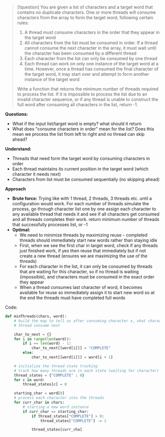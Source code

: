 >[!question]
> You are given a list of characters and a target word that contains no duplicate characters.
> One or more threads will consume characters from the array to form the target word, following certain rules:
> 1. A thread must consume characters in the order that they appear in the target word
> 2. All characters from the list must be consumed in order. If a thread cannot consume the next character in the array, it must wait until the character has been consumed by a different thread
> 3. Each character from the list can only be consumed by one thread
> 4. Each thread can work on only one instance of the target word at a time. However, once a thread has consumed the final character of the target word, it may start over and attempt to form another instance of the target word
> 
> Write a function that returns the minimum number of threads required to process the list. If it is impossible to process the list due to an invalid character sequence, or if any thread is unable to construct the full word after consuming all characters in the list, return -1.

**Questions:**
- What if the input list/target word is empty? what should it return
- What does "consume characters in order" mean for the list? Does this mean we process the list from left to right and no thread can skip ahead?

**Understand:**
- Threads that need form the target word by consuming characters in order
- Each thread maintains its current position in the target word (which character it needs next)
- Characters from list must be consumed sequentially (no skipping ahead)

**Approach**
- **Brute force:** Trying like with 1 thread, 2 threads, 3 threads etc. until a configuration would work. For each number of threads simulate the process, go through character list one by one assign each character to any available thread that needs it and see if all characters get consumed and all threads completes their work. return minimum number of threads that successfully processes list, or -1
- **Optimal:**
	- We need to minimize threads by maximizing reuse - completed threads should immediately start new words rather than staying idle
	- First, when we see the first char in target word, check if any threads just finished work, if yes then reuse that immediately but if not create a new thread (ensures we are maximizing the use of the threads)
	- For each character in the list, it can only be consumed by threads that are waiting for this character, so if no thread is waiting (impossible), and characters must be consumed in the exact order they appear
	- When a thread consumes last character of word, it becomes available for reuse so immediately assign it to start new word so at the end the threads must have completed full words

Code:
```Python
def minThreads(chars, word):
	# build the map to tell us after consuming character x, what character does
	# thread consume next

	char_to_next = {}
	for i in range(len(word)):
		if i == len(word) - 1:
			char_to_next[[word[i]]] = "COMPLETE"
		else:
			char_to_next[[word[i]]] = word[i + 1]

	# initialize the thread state tracking
	# track how many threads are in each state (waiting for character)
	thread_states = {"COMPLETE" : 0}
	for c in word:
		thread_states[c] = 0

	starting_char = word[0]
	# process each character into the threads
	for curr_char in chars:
		# starting a new word instance
		if curr_char == starting_char:
			if thread_states["COMPLETE"] > 0:
				thread_states["COMPLETE"] -= 1

			thread_states[curr_cha]
```
